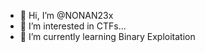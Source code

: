 - 👋 Hi, I’m @NONAN23x
- 👀 I’m interested in CTFs...
- 🌱 I’m currently learning Binary Exploitation

<!---
NONAN23x/NONAN23x is a ✨ special ✨ repository because its `README.md` (this file) appears on your GitHub profile.
You can click the Preview link to take a look at your changes.
--->
